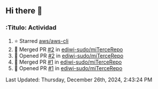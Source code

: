 ## Hi there 👋

<!--
**ediwi-sudo/ediwi-sudo** is a ✨ _special_ ✨ repository because its `README.md` (this file) appears on your GitHub profile.

Here are some ideas to get you started:

- 🔭 I’m currently working on ...
- 🌱 I’m currently learning ...
- 👯 I’m looking to collaborate on ...
- 🤔 I’m looking for help with ...
- 💬 Ask me about ...
- 📫 How to reach me: ...
- 😄 Pronouns: ...
- ⚡ Fun fact: ...
-->


### :Titulo: Actividad
<!--RECENT_ACTIVITY:start-->
1. ⭐ Starred [aws/aws-cli](https://github.com/aws/aws-cli)
2. 🎉 Merged PR [#2](https://github.com/ediwi-sudo/miTerceRepo/pull/2) in [ediwi-sudo/miTerceRepo](https://github.com/ediwi-sudo/miTerceRepo)
3. 💪 Opened PR [#2](https://github.com/ediwi-sudo/miTerceRepo/pull/2) in [ediwi-sudo/miTerceRepo](https://github.com/ediwi-sudo/miTerceRepo)
4. 🎉 Merged PR [#1](https://github.com/ediwi-sudo/miTerceRepo/pull/1) in [ediwi-sudo/miTerceRepo](https://github.com/ediwi-sudo/miTerceRepo)
5. 💪 Opened PR [#1](https://github.com/ediwi-sudo/miTerceRepo/pull/1) in [ediwi-sudo/miTerceRepo](https://github.com/ediwi-sudo/miTerceRepo)
<!--RECENT_ACTIVITY:end-->
<!--RECENT_ACTIVITY:last_update-->
Last Updated: Thursday, December 26th, 2024, 2:43:24 PM
<!--RECENT_ACTIVITY:last_update_end-->